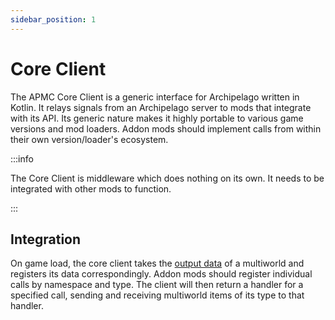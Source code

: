 ```yaml
---
sidebar_position: 1
---
```


# Core Client

The APMC Core Client is a generic interface for Archipelago written in Kotlin.
It relays signals from an Archipelago server to mods that integrate with its API.
Its generic nature makes it highly portable to various game versions and mod loaders.
Addon mods should implement calls from within their own version/loader's ecosystem.

:::info

The Core Client is middleware which does nothing on its own. It needs to be integrated with other mods to function.

:::

## Integration

On game load, the core client takes the [output data](/docs/architecture/archipelago/outputdata) of a multiworld
and registers its data correspondingly. Addon mods should register individual calls by namespace and type.
The client will then return a handler for a specified call,
sending and receiving multiworld items of its type to that handler.
